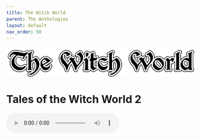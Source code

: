 ```yaml
---
title: The Witch World
parent: The Anthologies
layout: default
nav_order: 50
---
```


![Witch World](../../assets/img/swiat_czarownic.png "Witch World")

# Tales of the Witch World 2

<audio controls>
	 <source src="../../assets/mp3/godai_w_swiecie_czarownic_odcinek_31.mp3" type="audio/mpeg">
		Your browser does not support the audio element.
</audio> 
